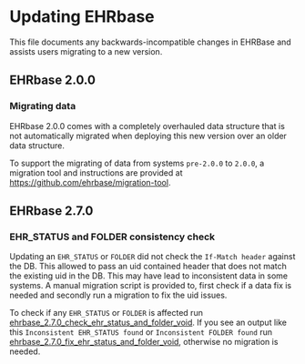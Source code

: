 # Updating EHRbase

This file documents any backwards-incompatible changes in EHRBase and assists users migrating to a new version.

## EHRbase 2.0.0

### Migrating data

EHRbase 2.0.0 comes with a completely overhauled data structure that is not automatically migrated when deploying this 
new version over an older data structure.

To support the migrating of data from systems `pre-2.0.0` to `2.0.0`, a migration tool and instructions are provided 
at https://github.com/ehrbase/migration-tool. 


## EHRbase 2.7.0

### EHR_STATUS and FOLDER consistency check

Updating an `EHR_STATUS` or `FOLDER` did not check the `If-Match header` against the DB. This allowed to pass an uid 
contained header that does not match the existing uid in the DB.
This may have lead to inconsistent data in some systems. A manual migration script is provided to, first check if a
data fix is needed and secondly run a migration to fix the uid issues.

To check if any `EHR_STATUS` or `FOLDER` is affected run [ehrbase_2.7.0_check_ehr_status_and_folder_void](scripts/db/ehrbase_2.7.0_check_ehr_status_and_folder_void.sql).
If you see an output like this `Inconsistent EHR_STATUS found` or `Inconsistent FOLDER found` run 
[ehrbase_2.7.0_fix_ehr_status_and_folder_void](scripts/db/ehrbase_2.7.0_fix_ehr_status_and_folder_void.sql), otherwise no migration is needed.
